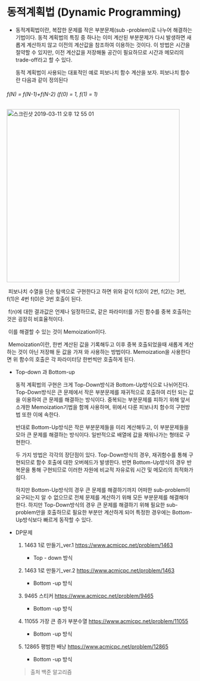 # 동적계획법 (Dynamic Programming)

* 동적계획법이란, 복잡한 문제를 작은 부분문제(sub -problem)로 나누어 해결하는 기법이다. 동적 계획법의 특징 중 하나는 이미 계산된 부분문제가 다시 발생하면 새롭게 계산하지 않고 이전의 계산값을 참조하여 이용하는 것이다. 이 방법은 시간을 절약할 수 있지만, 이전 계산값을 저장해둘 공간이 필요하므로 시간과 메모리의 trade-off라고 할 수 있다.

  동적 계획법이 사용되는 대표적인 예로 피보나치 함수 계산을 보자. 피보나치 함수란 다음과 같이 정의된다

###### 							f(N) = f(N-1)+f(N-2) (f(0) = 1, f(1) = 1)



<img width="464" alt="스크린샷 2019-03-11 오후 12 55 01" src="https://user-images.githubusercontent.com/48287388/54100154-695e7e80-4400-11e9-896f-15d9848ee6b8.png">

​	피보나치 수열을 단순 탐색으로 구현한다고 하면 위와 같이 f(3)이 2번, f(2)는 3번, f(1)은 4번 f(0)은 3번 호출이 된다.

​	f(n)에 대한 결과값은 언제나 일정하므로, 같은 파라미터를 가진 함수를 중복 호출하는것은 굉장히 비효율적이다. 

​	이를 해결할 수 있는 것이 Memoization이다.

​	Memoization이란, 한번 계산된 값을 기록해두고 이후 중복 호출되었을때 새롭게 계산하는 것이 아닌 저장해 둔 값을 가져	와 사용하는 방법이다. Memoization을 사용한다면 위 함수의 호출은 각 파라미터당 한번씩만 호출하게 된다.



* Top-down 과 Bottom-up

  동적 계획법의 구현은 크게 Top-Down방식과 Bottom-Up방식으로 나뉘어진다. Top-Down방식은 큰 문제에서 작은 부분문제를 재귀적으로 호출하여 리턴 되는 값을 이용하여 큰 문제를 해결하는 방식이다. 중복되는 부분문제를 피하기 위해 앞서 소개한 Memoization기법을 함께 사용하며, 위에서 다룬 피보나치 함수의 구현방법 또한 이에 속한다.

  반대로 Bottom-Up방식은 작은 부분문제들을 미리 계산해두고, 이 부분문제들을 모아 큰 문제를 해결하는 방식이다. 일반적으로 배열에 값을 채워나가는 형태로 구현한다.

  두 가지 방법은 각각의 장단점이 있다. Top-Down방식의 경우, 재귀함수를 통해 구현되므로 함수 호출에 대한 오버헤드가 발생한다. 반면 Bottom-Up방식의 경우 반복문을 통해 구현되므로 이러한 자원에 비교적 자유로워 시간 및 메모리의 최적화가 쉽다.

  하지만 Bottom-Up방식의 경우 큰 문제를 해결하기까지 어떠한 sub-problem이 요구되는지 알 수 없으므로 전체 문제를 계산하기 위해 모든 부분문제를 해결해야 한다. 하지만 Top-Down방식의 경우 큰 문제를 해결하기 위해 필요한 sub-problem만을 호출하므로 필요한 부분만 계산하게 되어 특정한 경우에는 Bottom-Up방식보다 빠르게 동작할 수 있다.



* DP문제 

  1. 1463 1로 만들기_ver.1  <https://www.acmicpc.net/problem/1463>
     - Top - down 방식

  2. 1463 1로 만들기_ver.2  <https://www.acmicpc.net/problem/1463>
     - Bottom -up 방식

  3. 9465 스티커 <https://www.acmicpc.net/problem/9465>
     - Bottom -up 방식

  4. 11055 가장 큰 증가 부분수열 <https://www.acmicpc.net/problem/11055>
     - Bottom -up 방식

  5. 12865 평범한 배낭 <https://www.acmicpc.net/problem/12865>
     - Bottom -up 방식

  

  > 출처 백준 알고리즘



